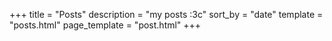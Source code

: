 +++
title = "Posts"
description = "my posts :3c"
sort_by = "date"
template = "posts.html"
page_template = "post.html"
+++